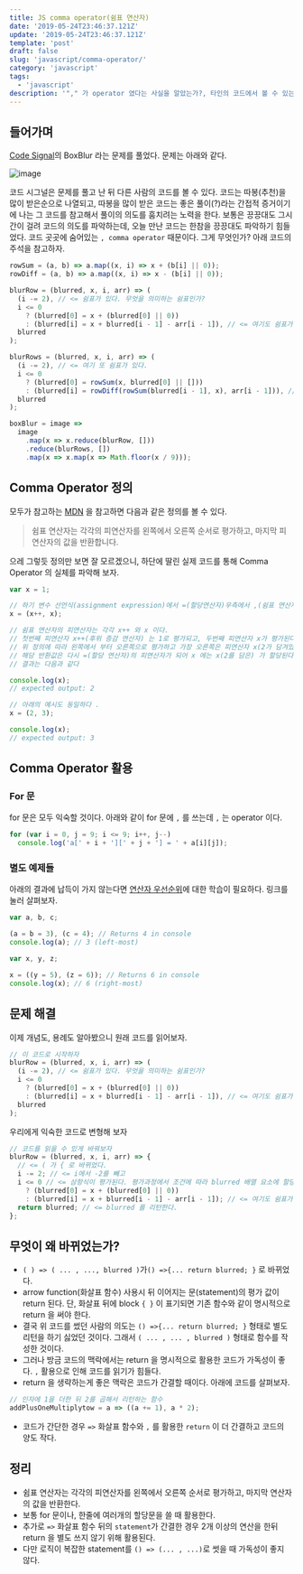 ```yaml
---
title: JS comma operator(쉼표 연산자)
date: '2019-05-24T23:46:37.121Z'
update: '2019-05-24T23:46:37.121Z'
template: 'post'
draft: false
slug: 'javascript/comma-operator/'
category: 'javascript'
tags:
  - 'javascript'
description: '"," 가 operator 였다는 사실을 알았는가?, 타인의 코드에서 볼 수 있는 comma operator에 대해 알아보자'
---
```

## 들어가며

[Code Signal](https://app.codesignal.com/)의 BoxBlur 라는 문제를 풀었다. 문제는 아래와 같다.

![image](https://user-images.githubusercontent.com/35516239/58382860-5b38fb00-800a-11e9-828f-b3f1e1908601.png)

코드 시그널은 문제를 풀고 난 뒤 다른 사람의 코드를 볼 수 있다. 코드는 따봉(추천)을 많이 받은순으로 나열되고, 따봉을 많이 받은 코드는 좋은 풀이(?)라는 간접적 증거이기에 나는 그 코드를 참고해서 풀이의 의도를 훔치려는 노력을 한다. 보통은 끙끙대도 그시간이 걸려 코드의 의도를 파악하는데, 오늘 만난 코드는 한참을 끙끙대도 파악하기 힘들었다. 코드 곳곳에 숨어있는 `, comma operator` 때문이다. 그게 무엇인가? 아래 코드의 주석을 참고하자.

```js
rowSum = (a, b) => a.map((x, i) => x + (b[i] || 0));
rowDiff = (a, b) => a.map((x, i) => x - (b[i] || 0));

blurRow = (blurred, x, i, arr) => (
  (i -= 2), // <= 쉼표가 있다. 무엇을 의미하는 쉼표인가?
  i <= 0
    ? (blurred[0] = x + (blurred[0] || 0))
    : (blurred[i] = x + blurred[i - 1] - arr[i - 1]), // <= 여기도 쉼표가 있다.
  blurred
);

blurRows = (blurred, x, i, arr) => (
  (i -= 2), // <= 여기 또 쉼표가 있다.
  i <= 0
    ? (blurred[0] = rowSum(x, blurred[0] || []))
    : (blurred[i] = rowDiff(rowSum(blurred[i - 1], x), arr[i - 1])), // <= 여기도 있다.
  blurred
);

boxBlur = image =>
  image
    .map(x => x.reduce(blurRow, []))
    .reduce(blurRows, [])
    .map(x => x.map(x => Math.floor(x / 9)));
```

## Comma Operator 정의

모두가 참고하는 [MDN](https://developer.mozilla.org/en-US/docs/Web/JavaScript/Reference/Operators/Comma_Operator) 을 참고하면 다음과 같은 정의를 볼 수 있다.

> 쉼표 연산자는 각각의 피연산자를 왼쪽에서 오른쪽 순서로 평가하고, 마지막 피연산자의 값을 반환합니다.

으레 그렇듯 정의만 보면 잘 모르겠으니, 하단에 딸린 실제 코드를 통해 Comma Operator 의 실체를 파악해 보자.

```js
var x = 1;

// 하기 변수 선언식(assignment expression)에서 =(할당연산자)우측에서 ,(쉼표 연산자)를 볼 수 있다.
x = (x++, x);

// 쉼표 연산자의 피연산자는 각각 x++ 와 x 이다.
// 첫번째 피연산자 x++(후위 증감 연산자) 는 1로 평가되고, 두번째 피연산자 x가 평가된다
// 위 정의에 따라 왼쪽에서 부터 오른쪽으로 평가하고 가장 오른쪽은 피연산자 x(2가 담겨있다)를 반환한다.
// 해당 반환값은 다시 =(할당 연산자)의 피연산자가 되어 x 에는 x(2를 담은) 가 할당된다.
// 결과는 다음과 같다

console.log(x);
// expected output: 2

// 아래의 예시도 동일하다 .
x = (2, 3);

console.log(x);
// expected output: 3
```

## Comma Operator 활용

### For 문

for 문은 모두 익숙할 것이다. 아래와 같이 for 문에 `,` 를 쓰는데 `,` 는 operator 이다.

```js
for (var i = 0, j = 9; i <= 9; i++, j--)
  console.log('a[' + i + '][' + j + '] = ' + a[i][j]);
```

### 별도 예제들

아래의 결과에 납득이 가지 않는다면 [연산자 우선순위](https://developer.mozilla.org/en-US/docs/Web/JavaScript/Reference/Operators/Operator_Precedence)에 대한 학습이 필요하다. 링크를 눌러 살펴보자.

```js
var a, b, c;

(a = b = 3), (c = 4); // Returns 4 in console
console.log(a); // 3 (left-most)

var x, y, z;

x = ((y = 5), (z = 6)); // Returns 6 in console
console.log(x); // 6 (right-most)
```

## 문제 해결

이제 개념도, 용례도 알아봤으니 원래 코드를 읽어보자.

```js
// 이 코드로 시작하자
blurRow = (blurred, x, i, arr) => (
  (i -= 2), // <= 쉼표가 있다. 무엇을 의미하는 쉼표인가?
  i <= 0
    ? (blurred[0] = x + (blurred[0] || 0))
    : (blurred[i] = x + blurred[i - 1] - arr[i - 1]), // <= 여기도 쉼표가 있다.
  blurred
);
```

우리에게 익숙한 코드로 변형해 보자

```js
// 코드를 읽을 수 있게 바꿔보자
blurRow = (blurred, x, i, arr) => {
  // <= ( 가 { 로 바뀌었다.
  i -= 2; // <= i에서 -2를 빼고
  i <= 0 // <= 삼항식이 평가된다. 평가과정에서 조건에 따라 blurred 배열 요소에 할당이 진행된다.
    ? (blurred[0] = x + (blurred[0] || 0))
    : (blurred[i] = x + blurred[i - 1] - arr[i - 1]); // <= 여기도 쉼표가 있다.
  return blurred; // <= blurred 를 리턴한다.
};
```

## 무엇이 왜 바뀌었는가?

- `( ) => ( ... , ..., blurred )`가`() =>{... return blurred; }` 로 바뀌었다.
- arrow function(화살표 함수) 사용시 뒤 이어지는 문(statement)의 평가 값이 return 된다. 단, 화살표 뒤에 block `{ }` 이 표기되면 기존 함수와 같이 명시적으로 return 을 써야 한다.
- 결국 위 코드를 썼던 사람의 의도는 `() =>{... return blurred; }` 형태로 별도 리턴을 하기 싫었던 것이다. 그래서 `( ... , ... , blurred )` 형태로 함수를 작성한 것이다.
- 그러나 방금 코드의 맥락에서는 return 을 명시적으로 활용한 코드가 가독성이 좋다. `,` 활용으로 인해 코드를 읽기가 힘들다.
- return 을 생략하는게 좋은 맥락은 코드가 간결할 때이다. 아래에 코드를 살펴보자.

```js
// 인자에 1을 더한 뒤 2를 곱해서 리턴하는 함수
addPlusOneMultiplytow = a => ((a += 1), a * 2);
```

- 코드가 간단한 경우 `=>` 화살표 함수와 `,` 를 활용한 `return` 이 더 간결하고 코드의 양도 작다.

## 정리

- 쉼표 연산자는 각각의 피연산자를 왼쪽에서 오른쪽 순서로 평가하고, 마지막 연산자의 값을 반환한다.
- 보통 for 문이나, 한줄에 여러개의 할당문을 쓸 때 활용한다.
- 추가로 `=>` 화살표 함수 뒤의 `statement`가 간결한 경우 2개 이상의 연산을 한뒤 return 을 별도 쓰지 않기 위해 활용된다.
- 다만 로직이 복잡한 statement를 `() => (... , ...)`로 썻을 때 가독성이 좋지 않다.
